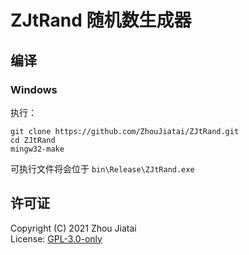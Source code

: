# ZJtRand 随机数生成器
## 编译
### Windows

执行：

    git clone https://github.com/ZhouJiatai/ZJtRand.git
    cd ZJtRand
    mingw32-make

可执行文件将会位于 `bin\Release\ZJtRand.exe`

## 许可证

Copyright (C) 2021 Zhou Jiatai  
License: [GPL-3.0-only](https://github.com/ZhouJiatai/ZJtRand/blob/main/COPYING.txt)
